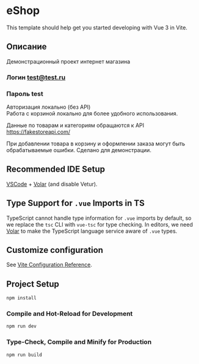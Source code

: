 



# eShop

This template should help get you started developing with Vue 3 in Vite.

## Описание
Демонстрационный проект интернет магазина
### Логин test@test.ru
### Пароль test
Авторизация локально (без API)  
Работа с корзиной локально для более удобного использования.

Данные по товарам и категориям обращаются к API https://fakestoreapi.com/

При добавлении товара в корзину и оформлении заказа могут быть обрабатываемые ошибки. Сделано для демонстрации.


## Recommended IDE Setup

[VSCode](https://code.visualstudio.com/) + [Volar](https://marketplace.visualstudio.com/items?itemName=Vue.volar) (and disable Vetur).

## Type Support for `.vue` Imports in TS

TypeScript cannot handle type information for `.vue` imports by default, so we replace the `tsc` CLI with `vue-tsc` for type checking. In editors, we need [Volar](https://marketplace.visualstudio.com/items?itemName=Vue.volar) to make the TypeScript language service aware of `.vue` types.

## Customize configuration

See [Vite Configuration Reference](https://vitejs.dev/config/).

## Project Setup

```sh
npm install
```

### Compile and Hot-Reload for Development

```sh
npm run dev
```

### Type-Check, Compile and Minify for Production

```sh
npm run build
```
